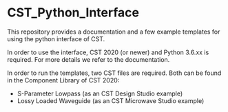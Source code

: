 # CST_Python_Interface

This repository provides a documentation and a few example templates for using the python interface of CST. 

In order to use the interface, CST 2020 (or newer) and Python 3.6.xx is required. For more details we refer to the documentation.

In order to run the templates, two CST files are required. Both can be found in the Component Library of CST 2020:
- S-Parameter Lowpass (as an CST Design Studio example)
- Lossy Loaded Waveguide (as an CST Microwave Studio example)
